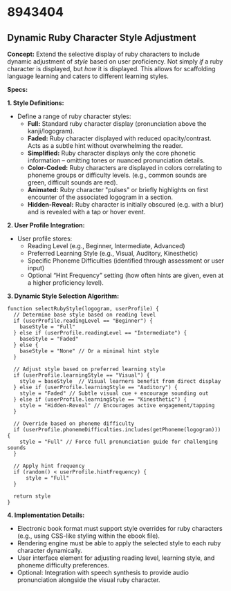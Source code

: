 # 8943404

## Dynamic Ruby Character Style Adjustment

**Concept:** Extend the selective display of ruby characters to include dynamic adjustment of *style* based on user proficiency. Not simply *if* a ruby character is displayed, but *how* it is displayed. This allows for scaffolding language learning and caters to different learning styles.

**Specs:**

**1. Style Definitions:**

*   Define a range of ruby character styles:
    *   **Full:** Standard ruby character display (pronunciation above the kanji/logogram).
    *   **Faded:** Ruby character displayed with reduced opacity/contrast. Acts as a subtle hint without overwhelming the reader.
    *   **Simplified:** Ruby character displays only the core phonetic information – omitting tones or nuanced pronunciation details.
    *   **Color-Coded:** Ruby characters are displayed in colors correlating to phoneme groups or difficulty levels. (e.g., common sounds are green, difficult sounds are red).
    *   **Animated:** Ruby character "pulses" or briefly highlights on first encounter of the associated logogram in a section.
    *   **Hidden-Reveal:** Ruby character is initially obscured (e.g. with a blur) and is revealed with a tap or hover event.

**2. User Profile Integration:**

*   User profile stores:
    *   Reading Level (e.g., Beginner, Intermediate, Advanced)
    *   Preferred Learning Style (e.g., Visual, Auditory, Kinesthetic)
    *   Specific Phoneme Difficulties (identified through assessment or user input)
    *   Optional “Hint Frequency” setting (how often hints are given, even at a higher proficiency level).

**3.  Dynamic Style Selection Algorithm:**

```pseudocode
function selectRubyStyle(logogram, userProfile) {
  // Determine base style based on reading level
  if (userProfile.readingLevel == "Beginner") {
    baseStyle = "Full"
  } else if (userProfile.readingLevel == "Intermediate") {
    baseStyle = "Faded"
  } else {
    baseStyle = "None" // Or a minimal hint style
  }

  // Adjust style based on preferred learning style
  if (userProfile.learningStyle == "Visual") {
    style = baseStyle  // Visual learners benefit from direct display
  } else if (userProfile.learningStyle == "Auditory") {
    style = "Faded" // Subtle visual cue + encourage sounding out
  } else if (userProfile.learningStyle == "Kinesthetic") {
    style = "Hidden-Reveal" // Encourages active engagement/tapping
  }

  // Override based on phoneme difficulty
  if (userProfile.phonemeDifficulties.includes(getPhoneme(logogram))) {
    style = "Full" // Force full pronunciation guide for challenging sounds
  }
    
  // Apply hint frequency
  if (random() < userProfile.hintFrequency) {
      style = "Full"
  }

  return style
}
```

**4. Implementation Details:**

*   Electronic book format must support style overrides for ruby characters (e.g., using CSS-like styling within the ebook file).
*   Rendering engine must be able to apply the selected style to each ruby character dynamically.
*   User interface element for adjusting reading level, learning style, and phoneme difficulty preferences.
*   Optional: Integration with speech synthesis to provide audio pronunciation alongside the visual ruby character.